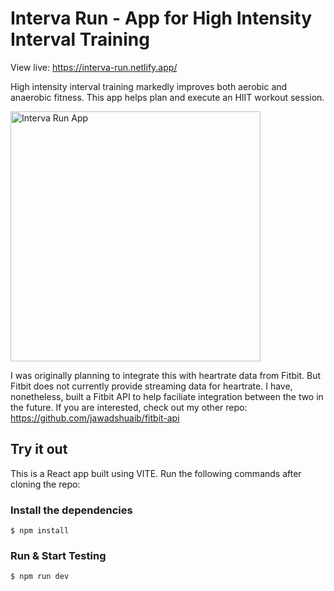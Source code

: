 # Interva Run - App for High Intensity Interval Training

View live: https://interva-run.netlify.app/

High intensity interval training markedly improves both aerobic and anaerobic fitness. This app helps plan and execute an HIIT workout session.

<img src="./public/animation.gif" alt="Interva Run App" title="Interva Run App" width="400px"/>

I was originally planning to integrate this with heartrate data from Fitbit. But Fitbit does not currently provide streaming data for heartrate. I have, nonetheless, built a Fitbit API to help faciliate integration between the two in the future. If you are interested, check out my other repo: https://github.com/jawadshuaib/fitbit-api

## Try it out

This is a React app built using VITE. Run the following commands after cloning the repo:

### Install the dependencies

    $ npm install

### Run & Start Testing

    $ npm run dev
